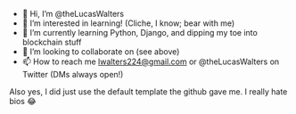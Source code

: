 - 👋 Hi, I’m @theLucasWalters
- 👀 I’m interested in learning! (Cliche, I know; bear with me)
- 🌱 I’m currently learning Python, Django, and dipping my toe into blockchain stuff
- 💞️ I’m looking to collaborate on (see above)
- 📫 How to reach me lwalters224@gmail.com or @theLucasWalters on Twitter (DMs always open!)

Also yes, I did just use the default template the github gave me. I really hate bios 😂
